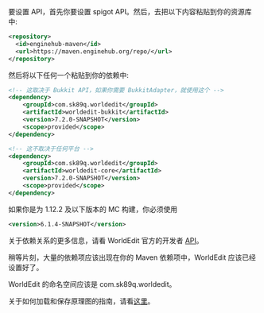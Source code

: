 要设置 API，首先你要设置 spigot API。然后，去把以下内容粘贴到你的资源库中:

```xml
<repository>
  <id>enginehub-maven</id>
  <url>https://maven.enginehub.org/repo/</url>
</repository>
```

然后将以下任何一个粘贴到你的依赖中:

```xml
<!-- 这取决于 Bukkit API，如果你需要 BukkitAdapter，就使用这个 -->
<dependency>
    <groupId>com.sk89q.worldedit</groupId>
    <artifactId>worldedit-bukkit</artifactId>
    <version>7.2.0-SNAPSHOT</version>
    <scope>provided</scope>
</dependency>

<!-- 这不取决于任何平台 -->
<dependency>
    <groupId>com.sk89q.worldedit</groupId>
    <artifactId>worldedit-core</artifactId>
    <version>7.2.0-SNAPSHOT</version>
    <scope>provided</scope>
</dependency>
```

如果你是为 1.12.2 及以下版本的 MC 构建，你必须使用

```xml
<version>6.1.4-SNAPSHOT</version>
```

关于依赖关系的更多信息，请看 WorldEdit 官方的开发者 [API](https://worldedit.enginehub.org/en/latest/api/)。

稍等片刻，大量的依赖项应该出现在你的 Maven 依赖项中，WorldEdit 应该已经设置好了。

WorldEdit 的命名空间应该是 com.sk89q.worldedit。

关于如何加载和保存原理图的指南，请看[这里](https://madelinemiller.dev/blog/how-to-load-and-save-schematics-with-the-worldedit-api/)。